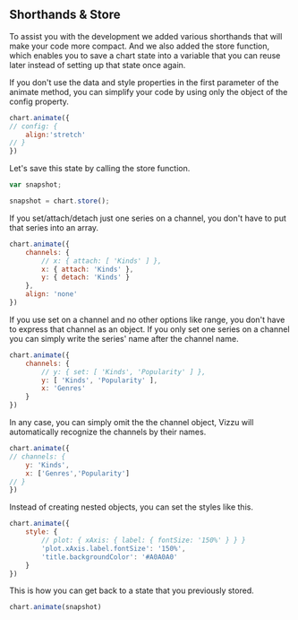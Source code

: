 ## Shorthands & Store

To assist you with the development we added various shorthands that will make 
your code more compact. And we also added the store function, which enables you
to save a chart state into a variable that you can reuse later instead of setting up 
that state once again.

If you don't use the data and style properties in the first parameter of the animate method, you can simplify your code by using only the object of the config property.

```javascript { "title": "When only the config property is used" }
chart.animate({
// config: {
	align:'stretch'
// }
})
```

Let's save this state by calling the store function. 

```javascript { "pure": true, "run": false }
var snapshot;
```

```javascript { "title": "Store function" }
snapshot = chart.store();
```

If you set/attach/detach just one series on a channel, you don't have to put that series into an array.

```javascript { "title": "When just one series is used" }
chart.animate({
	channels: {
		// x: { attach: [ 'Kinds' ] },
		x: { attach: 'Kinds' },
		y: { detach: 'Kinds' }
	},
	align: 'none'
})
```

If you use set on a channel and no other options like range, you don't have to express that channel as an object. If you only set one series on a channel you can simply write the series' name after the channel name.

```javascript { "title": "When you use set and no other channel options" }
chart.animate({
	channels: {
		// y: { set: [ 'Kinds', 'Popularity' ] },
		y: [ 'Kinds', 'Popularity' ],
		x: 'Genres'
	}
})
```

In any case, you can simply omit the the channel object, Vizzu will automatically recognize the channels by their names.

```javascript { "title": "You don't have to use the channel object" }
chart.animate({
// channels: {
	y: 'Kinds',
	x: ['Genres','Popularity']
// }
})
```

Instead of creating nested objects, you can set the styles like this.

```javascript { "title": "Shorthand for styles" }
chart.animate({
	style: { 
		// plot: { xAxis: { label: { fontSize: '150%' } } }
		'plot.xAxis.label.fontSize': '150%',
		'title.backgroundColor': '#A0A0A0'  
	}
})
```

This is how you can get back to a state that you previously stored.

```javascript { "title": "Restoring a previously stored state" }
chart.animate(snapshot)
```
